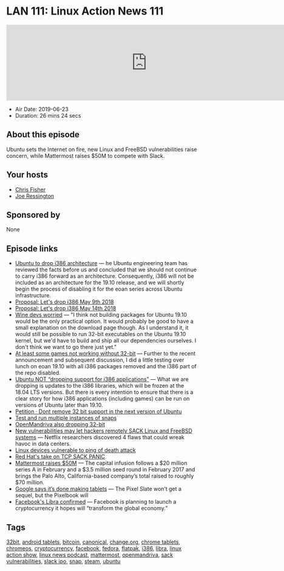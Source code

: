 # LAN 111: Linux Action News 111

<iframe src="https://player.fireside.fm/v2/DAcK9LdX+Fc8FqbOY?theme=dark" width="740" height="200" frameborder="0" scrolling="no"></iframe>

* Air Date: 2019-06-23
* Duration: 26 mins 24 secs

## About this episode

Ubuntu sets the Internet on fire, new Linux and FreeBSD vulnerabilities raise concern, while Mattermost raises $50M to compete with Slack.

## Your hosts
* [Chris Fisher](https://linuxactionnews.com/hosts/chris)
* [Joe Ressington](https://linuxactionnews.com/hosts/joe)

## Sponsored by

None



## Episode links

  * [Ubuntu to drop i386 architecture](https://discourse.ubuntu.com/t/i386-architecture-will-be-dropped-starting-with-eoan-ubuntu-19-10/11263 "Ubuntu to drop i386 architecture") — he Ubuntu engineering team has reviewed the facts before us and concluded that we should not continue to carry i386 forward as an architecture. Consequently, i386 will not be included as an architecture for the 19.10 release, and we will shortly begin the process of disabling it for the eoan series across Ubuntu infrastructure.
  * [Proposal: Let's drop i386 May 9th 2018](https://lists.ubuntu.com/archives/ubuntu-devel/2018-May/040310.html "Proposal: Let's drop i386 May 9th 2018")
  * [Proposal: Let's drop i386 May 14th 2018](https://lists.ubuntu.com/archives/ubuntu-devel/2018-May/040348.html "Proposal: Let's drop i386 May 14th 2018")
  * [Wine devs worried](https://www.phoronix.com/scan.php?page=news_item&px=Wine-Unsure-Ubuntu-32-Bit "Wine devs worried") — "I think not building packages for Ubuntu 19.10 would be the only practical option. It would probably be good to have a small explanation on the download page though. As I understand it, it would still be possible to run 32-bit executables on the Ubuntu 19.10 kernel, but we'd have to build and ship all our dependencies ourselves. I don't think we want to go there just yet." 
  * [At least some games not working without 32-bit](https://discourse.ubuntu.com/t/results-of-testing-3rd-party-applications-on-64-bit-only-eoan-19-10/11353 "At least some games not working without 32-bit") — Further to the recent announcement and subsequent discussion, I did a little testing over lunch on eoan 19.10 with all i386 packages removed and the i386 part of the repo disabled.
  * [Ubuntu NOT “dropping support for i386 applications”](https://discourse.ubuntu.com/t/i386-architecture-will-be-dropped-starting-with-eoan-ubuntu-19-10/11263/84 "Ubuntu NOT “dropping support for i386 applications”") — What we are dropping is updates to the i386 libraries, which will be frozen at the 18.04 LTS versions. But there is every intention to ensure that there is a clear story for how i386 applications (including games) can be run on versions of Ubuntu later than 19.10.
  * [Petition · Dont remove 32 bit support in the next version of Ubuntu](https://www.change.org/p/canonical-canonical-dont-remove-32-bit-support-in-the-next-version-of-ubuntu "Petition · Dont remove 32 bit support in the next version of Ubuntu")
  * [Test and run multiple instances of snaps](https://blog.ubuntu.com/2019/06/20/parallel-installs-test-and-run-multiple-instances-of-snaps "Test and run multiple instances of snaps")
  * [OpenMandriva also dropping 32-bit](https://www.phoronix.com/scan.php?page=news_item&px=OpenMandriva-Dropping-32-Plans "OpenMandriva also dropping 32-bit")
  * [New vulnerabilities may let hackers remotely SACK Linux and FreeBSD systems](https://arstechnica.com/information-technology/2019/06/new-vulnerabilities-may-let-hackers-remotely-sack-linux-and-freebsd-systems/ "New vulnerabilities may let hackers remotely SACK Linux and FreeBSD systems") — Netflix researchers discovered 4 flaws that could wreak havoc in data centers.
  * [Linux devices vulnerable to ping of death attack](https://www.itwire.com/security/linux-devices-vulnerable-to-ping-of-death-attack.html "Linux devices vulnerable to ping of death attack")
  * [Red Hat's take on TCP SACK PANIC](https://access.redhat.com/security/vulnerabilities/tcpsack "Red Hat's take on TCP SACK PANIC")
  * [Mattermost raises $50M](https://venturebeat.com/2019/06/19/mattermost-raises-50-million-to-advance-its-open-source-slack-alternative/ "Mattermost raises $50M") — The capital infusion follows a $20 million series A in February and a $3.5 million seed round in February 2017 and brings the Palo Alto, California-based company’s total raised to roughly $70 million.
  * [Google says it’s done making tablets](https://www.theverge.com/2019/6/20/18693399/google-abandoning-tablets-pixel-slate-failure "Google says it’s done making tablets") — The Pixel Slate won’t get a sequel, but the Pixelbook will
  * [Facebook's Libra confirmed](https://www.theverge.com/2019/6/20/18693521/facebook-libra-cryptocurrency-calibra-explainer-how-does-work-features "Facebook's Libra confirmed") — Facebook is planning to launch a cryptocurrency it hopes will “transform the global economy.”



## Tags

[32bit](https://linuxactionnews.com/tags/32bit), [android tablets](https://linuxactionnews.com/tags/android%20tablets), [bitcoin](https://linuxactionnews.com/tags/bitcoin), [canonical](https://linuxactionnews.com/tags/canonical), [change.org](https://linuxactionnews.com/tags/change.org), [chrome tablets](https://linuxactionnews.com/tags/chrome%20tablets), [chromeos](https://linuxactionnews.com/tags/chromeos), [cryptocurrency](https://linuxactionnews.com/tags/cryptocurrency), [facebook](https://linuxactionnews.com/tags/facebook), [fedora](https://linuxactionnews.com/tags/fedora), [flatpak](https://linuxactionnews.com/tags/flatpak), [i386](https://linuxactionnews.com/tags/i386), [libra](https://linuxactionnews.com/tags/libra), [linux action show](https://linuxactionnews.com/tags/linux%20action%20show), [linux news podcast](https://linuxactionnews.com/tags/linux%20news%20podcast), [mattermost](https://linuxactionnews.com/tags/mattermost), [openmandriva](https://linuxactionnews.com/tags/openmandriva), [sack vulnerabilities](https://linuxactionnews.com/tags/sack%20vulnerabilities), [slack ipo](https://linuxactionnews.com/tags/slack%20ipo), [snap](https://linuxactionnews.com/tags/snap), [steam](https://linuxactionnews.com/tags/steam), [ubuntu](https://linuxactionnews.com/tags/ubuntu)